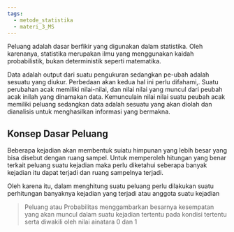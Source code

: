 ```yaml
---
tags:
  - metode_statistika
  - materi_3_MS
---
```

Peluang adalah dasar berfikir yang digunakan dalam statistika. Oleh karenanya, statistika merupakan ilmu yang menggunakan kaidah probabilistik, bukan deterministik seperti matematika.

Data adalah output dari suatu pengukuran sedangkan pe-ubah adalah sesuatu yang diukur. Perbedaan akan kedua hal ini perlu  difahami,. Suatu perubahan acak memiliki nilai-nilai, dan nilai nilai yang muncul dari peubah acak inilah yang dinamakan data. Kemunculain nilai nilai suatu peubah acak memiliki peluang sedangkan data adalah sesuatu yang akan diolah dan dianalisis untuk menghasilkan informasi yang bermakna.


## Konsep Dasar Peluang

Beberapa kejadian akan membentuk suiatu himpunan yang lebih besar yang bisa disebut dengan ruang sampel. Untuk memperoleh hitungan yang benar terkait peluang suatu kejadian maka perlu diketahui seberapa banyak kejadian itu dapat terjadi dan ruang sampelnya terjadi.

Oleh karena itu, dalam menghitung suatu peluang perlu dilakukan suatu perhitungan banyaknya kejadian yang terjadi atau anggota suatu kejadian

> Peluang atau Probabilitas menggambarkan besarnya kesempatan yang akan muncul dalam suatu kejadian tertentu pada kondisi tertentu serta diwakili oleh nilai ainatara 0 dan 1


